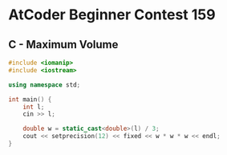 # AtCoder Beginner Contest 159
## C - Maximum Volume
```cpp
#include <iomanip>
#include <iostream>

using namespace std;

int main() {
    int l;
    cin >> l;

    double w = static_cast<double>(l) / 3;
    cout << setprecision(12) << fixed << w * w * w << endl;
}
```
